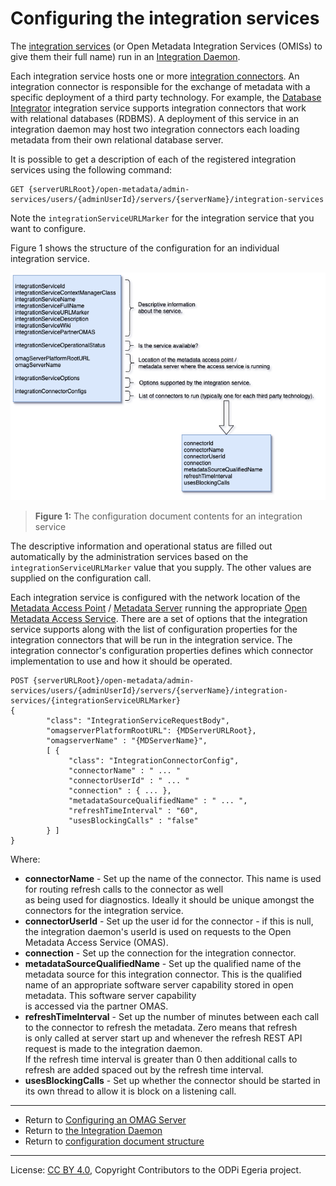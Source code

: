 <!-- SPDX-License-Identifier: CC-BY-4.0 -->
<!-- Copyright Contributors to the ODPi Egeria project. -->

# Configuring the integration services

The [integration services](../../../integration-services) (or Open Metadata Integration Services (OMISs) to give them
their full name)
run in an [Integration Daemon](../concepts/integration-daemon.md).

Each integration service hosts one or more [integration connectors](../../../governance-servers/integration-daemon-services/docs/integration-connector.md).  An integration connector
is responsible for the exchange of metadata with a specific deployment of a third party technology.
For example, the [Database Integrator](../../../integration-services/database-integrator) integration service
supports integration connectors that work with relational databases (RDBMS).
A deployment of this service in an integration daemon may host
two integration connectors each loading metadata from their own relational database server.

It is possible to get a description of each of the registered
integration services using the following command:

```
GET {serverURLRoot}/open-metadata/admin-services/users/{adminUserId}/servers/{serverName}/integration-services
```
Note the `integrationServiceURLMarker` for the integration service that you want to configure.

Figure 1 shows the structure of the configuration for an individual integration service.

![Figure 1](../../../governance-servers/integration-daemon-services/docs/integration-connector-configuration.png)
> **Figure 1:** The configuration document contents for an integration service

The descriptive information and operational status are filled out automatically by the
administration services based on the `integrationServiceURLMarker` value that you supply.
The other values are supplied on the configuration call.

Each integration service is configured with the network location of the
[Metadata Access Point](../concepts/metadata-access-point.md) /
[Metadata Server](../concepts/metadata-server.md)
running the appropriate [Open Metadata Access Service](../../../access-services).
There are a set of options that the integration service supports
along with the list of configuration properties for the integration connectors that will be run in the
integration service.
The integration connector's configuration properties defines which connector implementation
to use and how it should be operated.

```
POST {serverURLRoot}/open-metadata/admin-services/users/{adminUserId}/servers/{serverName}/integration-services/{integrationServiceURLMarker}
{
        "class": "IntegrationServiceRequestBody",
        "omagserverPlatformRootURL": {MDServerURLRoot},
        "omagserverName" : "{MDServerName}",
        [ {
             "class": "IntegrationConnectorConfig",
             "connectorName" : " ... "             
             "connectorUserId" : " ... "           
             "connection" : { ... },               
             "metadataSourceQualifiedName" : " ... ",
             "refreshTimeInterval" : "60", 
             "usesBlockingCalls" : "false"
        } ]      
}
```
Where:
* **connectorName** - Set up the name of the connector.  This name is used for routing refresh calls to the connector as well        
  as being used for diagnostics.  Ideally it should be unique amongst the connectors for the integration service.
* **connectorUserId** - Set up the user id for the connector - if this is null, the integration daemon's userId is used
  on requests to the Open Metadata Access Service (OMAS). 
* **connection** - Set up the connection for the integration connector.              
* **metadataSourceQualifiedName** - Set up the qualified name of the metadata source for this integration connector.  This is the qualified name
  of an appropriate software server capability stored in open metadata.  This software server capability      
  is accessed via the partner OMAS.                                                                           
* **refreshTimeInterval** - Set up the number of minutes between each call to the connector to refresh the metadata.  Zero means that refresh                  
  is only called at server start up and whenever the refresh REST API request is made to the integration daemon.                     
  If the refresh time interval is greater than 0 then additional calls to refresh are added spaced out by the refresh time interval.        
* **usesBlockingCalls** - Set up whether the connector should be started in its own thread to allow it is block on a listening call.



----
* Return to [Configuring an OMAG Server](configuring-an-omag-server.md)
* Return to [the Integration Daemon](../concepts/integration-daemon.md)
* Return to [configuration document structure](../concepts/configuration-document.md)


----
License: [CC BY 4.0](https://creativecommons.org/licenses/by/4.0/),
Copyright Contributors to the ODPi Egeria project.